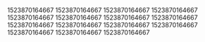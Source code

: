 1523870164667
1523870164667
1523870164667
1523870164667
1523870164667
1523870164667
1523870164667
1523870164667
1523870164667
1523870164667
1523870164667
1523870164667
1523870164667
1523870164667
1523870164667